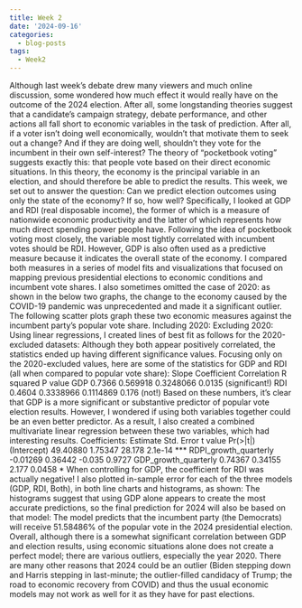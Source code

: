 ```yaml
---
title: Week 2
date: '2024-09-16'
categories:
  - blog-posts
tags:
  - Week2
---
```


Although last week’s debate drew many viewers and much online discussion, some wondered
how much effect it would really have on the outcome of the 2024 election. After all, some
longstanding theories suggest that a candidate’s campaign strategy, debate performance, and
other actions all fall short to economic variables in the task of prediction. After all, if a voter isn’t
doing well economically, wouldn’t that motivate them to seek out a change? And if they are
doing well, shouldn’t they vote for the incumbent in their own self-interest?
The theory of “pocketbook voting” suggests exactly this: that people vote based on their direct
economic situations. In this theory, the economy is the principal variable in an election, and
should therefore be able to predict the results.
This week, we set out to answer the question: Can we predict election outcomes using only the
state of the economy? If so, how well?
Specifically, I looked at GDP and RDI (real disposable income), the former of which is a
measure of nationwide economic productivity and the latter of which represents how much
direct spending power people have.
Following the idea of pocketbook voting most closely, the variable most tightly correlated with
incumbent votes should be RDI. However, GDP is also often used as a predictive measure
because it indicates the overall state of the economy. I compared both measures in a series of
model fits and visualizations that focused on mapping previous presidential elections to
economic conditions and incumbent vote shares.
I also sometimes omitted the case of 2020: as shown in the below two graphs, the change to
the economy caused by the COVID-19 pandemic was unprecedented and made it a significant
outlier.
The following scatter plots graph these two economic measures against the incumbent party’s
popular vote share.
Including 2020:
Excluding 2020:
Using linear regressions, I created lines of best fit as follows for the 2020-excluded datasets:
Although they both appear positively correlated, the statistics ended up having different
significance values. Focusing only on the 2020-excluded values, here are some of the statistics
for GDP and RDI (all when compared to popular vote share):
Slope
Coefficient
Correlation R squared P value
GDP 0.7366 0.569918 0.3248066 0.0135
(significant!)
RDI 0.4604 0.3338966 0.1114869 0.176 (not!)
Based on these numbers, it’s clear that GDP is a more significant or substantive predictor of
popular vote election results. However, I wondered if using both variables together could be an
even better predictor.
As a result, I also created a combined multivariate linear regression between these two
variables, which had interesting results.
Coefficients:
Estimate Std. Error t value Pr(>|t|)
(Intercept) 49.40880 1.75347 28.178 2.1e-14 ***
RDPI_growth_quarterly -0.01269 0.36442 -0.035 0.9727
GDP_growth_quarterly 0.74367 0.34155 2.177 0.0458 *
When controlling for GDP, the coefficient for RDI was actually negative!
I also plotted in-sample error for each of the three models (GDP, RDI, Both), in both line charts
and histograms, as shown:
The histograms suggest that using GDP alone appears to create the most accurate predictions,
so the final prediction for 2024 will also be based on that model:
The model predicts that the incumbent party (the Democrats) will receive 51.58486% of the
popular vote in the 2024 presidential election.
Overall, although there is a somewhat significant correlation between GDP and election results,
using economic situations alone does not create a perfect model; there are various outliers,
especially the year 2020. There are many other reasons that 2024 could be an outlier (Biden
stepping down and Harris stepping in last-minute; the outlier-filled candidacy of Trump; the road
to economic recovery from COVID) and thus the usual economic models may not work as well
for it as they have for past elections.